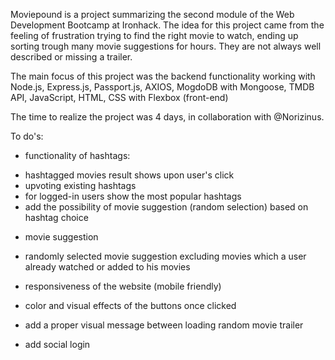 Moviepound is a project summarizing the second module of the Web Development Bootcamp at Ironhack. The idea for this project came from the feeling of frustration trying to find the right movie to watch, ending up sorting trough many movie suggestions for hours. They are not always well described or missing a trailer.

The main focus of this project was the backend functionality working with 
Node.js, 
Express.js, 
Passport.js,
AXIOS, 
MogdoDB with Mongoose,
TMDB API,
JavaScript, HTML, CSS with Flexbox (front-end)
 
 The time to realize the project was 4 days, in collaboration with @Norizinus.
 
 To do's:
 
 * functionality of hashtags:
  - hashtagged movies result shows upon user's click
  - upvoting existing hashtags 
  - for logged-in users show the most popular hashtags
  - add the possibility of movie suggestion (random selection) based on hashtag choice
  
*  movie suggestion
  - randomly selected movie suggestion excluding movies which a user already watched or added to his movies
  
* responsiveness of the website (mobile friendly)

* color and visual effects of the buttons once clicked

* add a proper visual message between loading random movie trailer

* add social login
